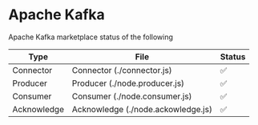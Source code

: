 # Apache Kafka

Apache Kafka marketplace status of the following

| Type | File | Status |
|--|--|--|
| Connector | Connector (./connector.js)| ✅ |
| Producer | Producer (./node.producer.js)| ✅ |
| Consumer | Consumer (./node.consumer.js)| ✅ |
| Acknowledge | Acknowledge (./node.ackowledge.js) | ✅ |

